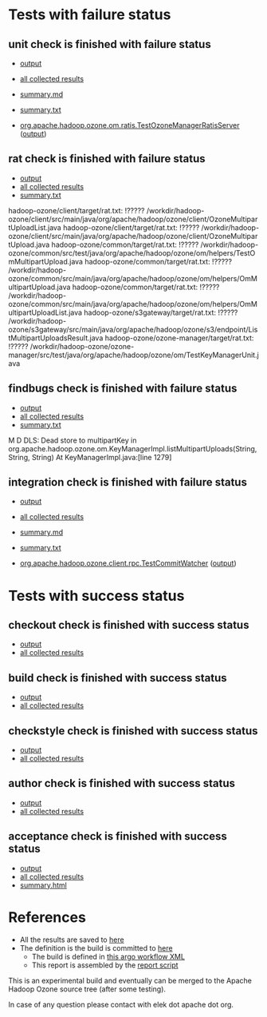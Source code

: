 # Tests with failure status

## unit check is finished with failure status

   * [output](https://raw.githubusercontent.com/elek/ozone-ci/master/pr/pr-hdds-1054-rtxcd/unit/output.log)
   * [all collected results](https://github.com/elek/ozone-ci/tree/master/pr/pr-hdds-1054-rtxcd/unit)
   * [summary.md](https://github.com/elek/ozone-ci/tree/master/pr/pr-hdds-1054-rtxcd/unit/summary.md)
   * [summary.txt](https://github.com/elek/ozone-ci/tree/master/pr/pr-hdds-1054-rtxcd/unit/summary.txt)

 * [org.apache.hadoop.ozone.om.ratis.TestOzoneManagerRatisServer](hadoop-ozone/ozone-manager/org.apache.hadoop.ozone.om.ratis.TestOzoneManagerRatisServer.txt) ([output](hadoop-ozone/ozone-manager/org.apache.hadoop.ozone.om.ratis.TestOzoneManagerRatisServer-output.txt/\n))


## rat check is finished with failure status

   * [output](https://raw.githubusercontent.com/elek/ozone-ci/master/pr/pr-hdds-1054-rtxcd/rat/output.log)
   * [all collected results](https://github.com/elek/ozone-ci/tree/master/pr/pr-hdds-1054-rtxcd/rat)
   * [summary.txt](https://github.com/elek/ozone-ci/tree/master/pr/pr-hdds-1054-rtxcd/rat/summary.txt)

hadoop-ozone/client/target/rat.txt: !????? /workdir/hadoop-ozone/client/src/main/java/org/apache/hadoop/ozone/client/OzoneMultipartUploadList.java
hadoop-ozone/client/target/rat.txt: !????? /workdir/hadoop-ozone/client/src/main/java/org/apache/hadoop/ozone/client/OzoneMultipartUpload.java
hadoop-ozone/common/target/rat.txt: !????? /workdir/hadoop-ozone/common/src/test/java/org/apache/hadoop/ozone/om/helpers/TestOmMultipartUpload.java
hadoop-ozone/common/target/rat.txt: !????? /workdir/hadoop-ozone/common/src/main/java/org/apache/hadoop/ozone/om/helpers/OmMultipartUpload.java
hadoop-ozone/common/target/rat.txt: !????? /workdir/hadoop-ozone/common/src/main/java/org/apache/hadoop/ozone/om/helpers/OmMultipartUploadList.java
hadoop-ozone/s3gateway/target/rat.txt: !????? /workdir/hadoop-ozone/s3gateway/src/main/java/org/apache/hadoop/ozone/s3/endpoint/ListMultipartUploadsResult.java
hadoop-ozone/ozone-manager/target/rat.txt: !????? /workdir/hadoop-ozone/ozone-manager/src/test/java/org/apache/hadoop/ozone/om/TestKeyManagerUnit.java

## findbugs check is finished with failure status

   * [output](https://raw.githubusercontent.com/elek/ozone-ci/master/pr/pr-hdds-1054-rtxcd/findbugs/output.log)
   * [all collected results](https://github.com/elek/ozone-ci/tree/master/pr/pr-hdds-1054-rtxcd/findbugs)
   * [summary.txt](https://github.com/elek/ozone-ci/tree/master/pr/pr-hdds-1054-rtxcd/findbugs/summary.txt)

M D DLS: Dead store to multipartKey in org.apache.hadoop.ozone.om.KeyManagerImpl.listMultipartUploads(String, String, String)  At KeyManagerImpl.java:[line 1279]

## integration check is finished with failure status

   * [output](https://raw.githubusercontent.com/elek/ozone-ci/master/pr/pr-hdds-1054-rtxcd/integration/output.log)
   * [all collected results](https://github.com/elek/ozone-ci/tree/master/pr/pr-hdds-1054-rtxcd/integration)
   * [summary.md](https://github.com/elek/ozone-ci/tree/master/pr/pr-hdds-1054-rtxcd/integration/summary.md)
   * [summary.txt](https://github.com/elek/ozone-ci/tree/master/pr/pr-hdds-1054-rtxcd/integration/summary.txt)

 * [org.apache.hadoop.ozone.client.rpc.TestCommitWatcher](hadoop-ozone/integration-test/org.apache.hadoop.ozone.client.rpc.TestCommitWatcher.txt) ([output](hadoop-ozone/integration-test/org.apache.hadoop.ozone.client.rpc.TestCommitWatcher-output.txt/\n))



# Tests with success status

## checkout check is finished with success status

   * [output](https://raw.githubusercontent.com/elek/ozone-ci/master/pr/pr-hdds-1054-rtxcd/checkout/output.log)
   * [all collected results](https://github.com/elek/ozone-ci/tree/master/pr/pr-hdds-1054-rtxcd/checkout)


## build check is finished with success status

   * [output](https://raw.githubusercontent.com/elek/ozone-ci/master/pr/pr-hdds-1054-rtxcd/build/output.log)
   * [all collected results](https://github.com/elek/ozone-ci/tree/master/pr/pr-hdds-1054-rtxcd/build)


## checkstyle check is finished with success status

   * [output](https://raw.githubusercontent.com/elek/ozone-ci/master/pr/pr-hdds-1054-rtxcd/checkstyle/output.log)
   * [all collected results](https://github.com/elek/ozone-ci/tree/master/pr/pr-hdds-1054-rtxcd/checkstyle)


## author check is finished with success status

   * [output](https://raw.githubusercontent.com/elek/ozone-ci/master/pr/pr-hdds-1054-rtxcd/author/output.log)
   * [all collected results](https://github.com/elek/ozone-ci/tree/master/pr/pr-hdds-1054-rtxcd/author)


## acceptance check is finished with success status

   * [output](https://raw.githubusercontent.com/elek/ozone-ci/master/pr/pr-hdds-1054-rtxcd/acceptance/output.log)
   * [all collected results](https://github.com/elek/ozone-ci/tree/master/pr/pr-hdds-1054-rtxcd/acceptance)
   * [summary.html](https://elek.github.io/ozone-ci/pr/pr-hdds-1054-rtxcd/acceptance/summary.html)




# References

 * All the results are saved to [here](https://github.com/elek/ozone-ci/tree/master/pr/pr-hdds-1054-rtxcd/)
 * The definition is the build is committed to [here](https://github.com/elek/argo-ozone)
    * The build is defined in [this argo workflow XML](https://github.com/elek/argo-ozone/blob/master/ozone-build.yaml)
    * This report is assembled by the [report script](https://github.com/elek/argo-ozone/blob/master/scripts/report.sh)

This is an experimental build and eventually can be merged to the Apache Hadoop Ozone source tree (after some testing).

In case of any question please contact with elek dot apache dot org.
